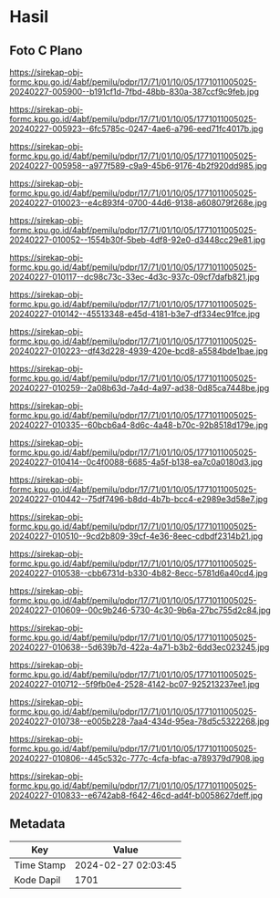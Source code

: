 # Hasil

## Foto C Plano

https://sirekap-obj-formc.kpu.go.id/4abf/pemilu/pdpr/17/71/01/10/05/1771011005025-20240227-005900--b191cf1d-7fbd-48bb-830a-387ccf9c9feb.jpg

https://sirekap-obj-formc.kpu.go.id/4abf/pemilu/pdpr/17/71/01/10/05/1771011005025-20240227-005923--6fc5785c-0247-4ae6-a796-eed71fc4017b.jpg

https://sirekap-obj-formc.kpu.go.id/4abf/pemilu/pdpr/17/71/01/10/05/1771011005025-20240227-005958--a977f589-c9a9-45b6-9176-4b2f920dd985.jpg

https://sirekap-obj-formc.kpu.go.id/4abf/pemilu/pdpr/17/71/01/10/05/1771011005025-20240227-010023--e4c893f4-0700-44d6-9138-a608079f268e.jpg

https://sirekap-obj-formc.kpu.go.id/4abf/pemilu/pdpr/17/71/01/10/05/1771011005025-20240227-010052--1554b30f-5beb-4df8-92e0-d3448cc29e81.jpg

https://sirekap-obj-formc.kpu.go.id/4abf/pemilu/pdpr/17/71/01/10/05/1771011005025-20240227-010117--dc98c73c-33ec-4d3c-937c-09cf7dafb821.jpg

https://sirekap-obj-formc.kpu.go.id/4abf/pemilu/pdpr/17/71/01/10/05/1771011005025-20240227-010142--45513348-e45d-4181-b3e7-df334ec91fce.jpg

https://sirekap-obj-formc.kpu.go.id/4abf/pemilu/pdpr/17/71/01/10/05/1771011005025-20240227-010223--df43d228-4939-420e-bcd8-a5584bde1bae.jpg

https://sirekap-obj-formc.kpu.go.id/4abf/pemilu/pdpr/17/71/01/10/05/1771011005025-20240227-010259--2a08b63d-7a4d-4a97-ad38-0d85ca7448be.jpg

https://sirekap-obj-formc.kpu.go.id/4abf/pemilu/pdpr/17/71/01/10/05/1771011005025-20240227-010335--60bcb6a4-8d6c-4a48-b70c-92b8518d179e.jpg

https://sirekap-obj-formc.kpu.go.id/4abf/pemilu/pdpr/17/71/01/10/05/1771011005025-20240227-010414--0c4f0088-6685-4a5f-b138-ea7c0a0180d3.jpg

https://sirekap-obj-formc.kpu.go.id/4abf/pemilu/pdpr/17/71/01/10/05/1771011005025-20240227-010442--75df7496-b8dd-4b7b-bcc4-e2989e3d58e7.jpg

https://sirekap-obj-formc.kpu.go.id/4abf/pemilu/pdpr/17/71/01/10/05/1771011005025-20240227-010510--9cd2b809-39cf-4e36-8eec-cdbdf2314b21.jpg

https://sirekap-obj-formc.kpu.go.id/4abf/pemilu/pdpr/17/71/01/10/05/1771011005025-20240227-010538--cbb6731d-b330-4b82-8ecc-5781d6a40cd4.jpg

https://sirekap-obj-formc.kpu.go.id/4abf/pemilu/pdpr/17/71/01/10/05/1771011005025-20240227-010609--00c9b246-5730-4c30-9b6a-27bc755d2c84.jpg

https://sirekap-obj-formc.kpu.go.id/4abf/pemilu/pdpr/17/71/01/10/05/1771011005025-20240227-010638--5d639b7d-422a-4a71-b3b2-6dd3ec023245.jpg

https://sirekap-obj-formc.kpu.go.id/4abf/pemilu/pdpr/17/71/01/10/05/1771011005025-20240227-010712--5f9fb0e4-2528-4142-bc07-925213237ee1.jpg

https://sirekap-obj-formc.kpu.go.id/4abf/pemilu/pdpr/17/71/01/10/05/1771011005025-20240227-010738--e005b228-7aa4-434d-95ea-78d5c5322268.jpg

https://sirekap-obj-formc.kpu.go.id/4abf/pemilu/pdpr/17/71/01/10/05/1771011005025-20240227-010806--445c532c-777c-4cfa-bfac-a789379d7908.jpg

https://sirekap-obj-formc.kpu.go.id/4abf/pemilu/pdpr/17/71/01/10/05/1771011005025-20240227-010833--e6742ab8-f642-46cd-ad4f-b0058627deff.jpg


## Metadata

| Key        | Value               |
| ---------- | ------------------- |
| Time Stamp | 2024-02-27 02:03:45 |
| Kode Dapil | 1701                |



